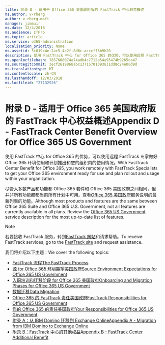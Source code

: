 ```yaml
---
title: 附录 D - 适用于 Office 365 美国政府版的 FastTrack 中心权益概述
ms.author: v-rberg
author: v-rberg-msft
manager: jimmuir
ms.date: 12/4/2018
ms.audience: ITPro
ms.topic: article
ms.service: o365-administration
localization_priority: None
ms.assetid: 5c619c4e-2ac5-4c2f-8d8c-acccff3b9b20
description: 使用 FastTrack 中心 for Office 365 的优势，可以使用远程 FastTrack 专家做好 Office 365 环境使用和计划推出和您的组织内的使用情况。
ms.openlocfilehash: 7857668074a74adb4c7712a54a95474b9265da47
ms.sourcegitcommit: 3ecf2619868abc13716701393831dd0c24e00d9d
ms.translationtype: MT
ms.contentlocale: zh-CN
ms.lasthandoff: 12/03/2018
ms.locfileid: "27132926"
---
```

# <a name="appendix-d---fasttrack-center-benefit-overview-for-office-365-us-government"></a><span data-ttu-id="cf8fa-103">附录 D - 适用于 Office 365 美国政府版的 FastTrack 中心权益概述</span><span class="sxs-lookup"><span data-stu-id="cf8fa-103">Appendix D - FastTrack Center Benefit Overview for Office 365 US Government</span></span>

<span data-ttu-id="cf8fa-104">使用 FastTrack 中心 for Office 365 的优势，可以使用远程 FastTrack 专家做好 Office 365 环境使用和计划推出和您的组织内的使用情况。</span><span class="sxs-lookup"><span data-stu-id="cf8fa-104">With FastTrack Center Benefit for Office 365, you work remotely with FastTrack Specialists to get your Office 365 environment ready for use and plan rollout and usage within your organization.</span></span> 
  
<span data-ttu-id="cf8fa-p101">尽管大多数产品和功能都 Office 365 套件和 Office 365 美国政府之间相同，但并非所有功能都都当前所有计划中可用。查看[Office 365 美国政府](https://aka.ms/aboutgovcloud)服务说明的最新列表的功能。</span><span class="sxs-lookup"><span data-stu-id="cf8fa-p101">Although most products and features are the same between Office 365 Suite and Office 365 U.S. Government, not all features are currently available in all plans. Review the [Office 365 US Government](https://aka.ms/aboutgovcloud) service description for the most up-to-date list of features.</span></span>

> [!NOTE]
> <span data-ttu-id="cf8fa-107">若要接收 FastTrack 服务，转到[FastTrack 网站](https://go.microsoft.com/fwlink/?linkid=780698)和请求帮助。</span><span class="sxs-lookup"><span data-stu-id="cf8fa-107">To receive FastTrack services, go to the [FastTrack site](https://go.microsoft.com/fwlink/?linkid=780698) and request assistance.</span></span>  

<span data-ttu-id="cf8fa-108">我们将介绍以下主题：</span><span class="sxs-lookup"><span data-stu-id="cf8fa-108">We cover the following topics:</span></span>
- [<span data-ttu-id="cf8fa-109">FastTrack 流程</span><span class="sxs-lookup"><span data-stu-id="cf8fa-109">The FastTrack Process</span></span>](O365-fasttrack-process.md) 
- [<span data-ttu-id="cf8fa-110">源 for Office 365 环境期望美国政府</span><span class="sxs-lookup"><span data-stu-id="cf8fa-110">Source Environment Expectations for Office 365 US Government</span></span>](US-Gov-appendix-source-environment-expectations.md)   
- [<span data-ttu-id="cf8fa-111">入职培训和迁移阶段 for Office 365 美国政府</span><span class="sxs-lookup"><span data-stu-id="cf8fa-111">Onboarding and Migration Phases for Office 365 US Government</span></span>](US-Gov-appendix-onboarding-and-migration.md)
- [<span data-ttu-id="cf8fa-112">数据迁移</span><span class="sxs-lookup"><span data-stu-id="cf8fa-112">Data Migration</span></span>](O365-data-migration.md)    
- [<span data-ttu-id="cf8fa-113">Office 365 的 FastTrack 责任美国政府</span><span class="sxs-lookup"><span data-stu-id="cf8fa-113">FastTrack Responsibilities for Office 365 US Government</span></span>](US-Gov-appendix-fasttrack-responsibilities.md)   
- [<span data-ttu-id="cf8fa-114">您的 Office 365 的责任美国政府</span><span class="sxs-lookup"><span data-stu-id="cf8fa-114">Your Responsibilities for Office 365 US Government</span></span>](US-Gov-appendix-your-responsibilities.md) 
- [<span data-ttu-id="cf8fa-115">附录 A：从 IBM Domino 迁移到 Exchange Online</span><span class="sxs-lookup"><span data-stu-id="cf8fa-115">Appendix A - Migration from IBM Domino to Exchange Online</span></span>](O365-from-ibm-domino-to-exchange-online.md)   
- [<span data-ttu-id="cf8fa-116">附录 B：FastTrack 中心的其他权益</span><span class="sxs-lookup"><span data-stu-id="cf8fa-116">Appendix B - FastTrack Center Additional Benefit</span></span>](O365-fasttrack-additional-benefits.md)



